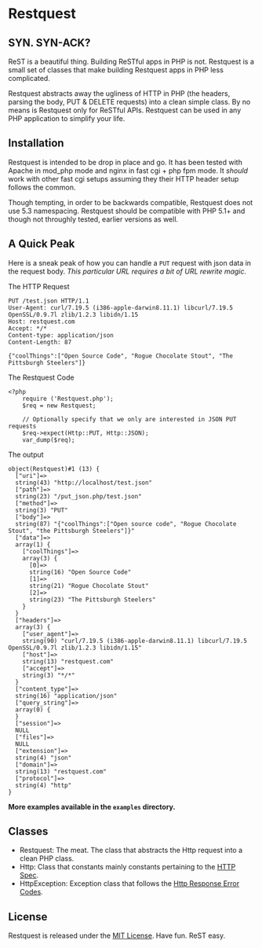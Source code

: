 Restquest
=========

SYN. SYN-ACK?
-------------

ReST is a beautiful thing.  Building ReSTful apps in PHP is not.  Restquest is a small set of classes that make building Restquest apps in PHP less complicated.

Restquest abstracts away the ugliness of HTTP in PHP (the headers, parsing the body, PUT & DELETE requests) into a clean simple class.  By no means is Restquest only for ReSTful APIs.  Restquest can be used in any PHP application to simplify your life.

Installation
------------

Restquest is intended to be drop in place and go.  It has been tested with Apache in mod_php mode and nginx in fast cgi + php fpm mode.  It *should* work with other fast cgi setups assuming they their HTTP header setup follows the common.

Though tempting, in order to be backwards compatible, Restquest does not use 5.3 namespacing.  Restquest should be compatible with PHP 5.1+ and though not throughly tested, earlier versions as well.

A **Quick** Peak
----------------

Here is a sneak peak of how you can handle a `PUT` request with json data in the request body.  *This particular URL requires a bit of URL rewrite magic.*

The HTTP Request

    PUT /test.json HTTP/1.1
    User-Agent: curl/7.19.5 (i386-apple-darwin8.11.1) libcurl/7.19.5 OpenSSL/0.9.7l zlib/1.2.3 libidn/1.15
    Host: restquest.com
    Accept: */*
    Content-type: application/json
    Content-Length: 87
    
    {"coolThings":["Open Source Code", "Rogue Chocolate Stout", "The Pittsburgh Steelers"]}

The Restquest Code

    <?php
        require ('Restquest.php');
        $req = new Restquest;
        
        // Optionally specify that we only are interested in JSON PUT requests
        $req->expect(Http::PUT, Http::JSON);
        var_dump($req);

The output

    object(Restquest)#1 (13) {
      ["uri"]=>
      string(43) "http://localhost/test.json"
      ["path"]=>
      string(23) "/put_json.php/test.json"
      ["method"]=>
      string(3) "PUT"
      ["body"]=>
      string(87) "{"coolThings":["Open source code", "Rogue Chocolate Stout", "the Pittsburgh Steelers"]}"
      ["data"]=>
      array(1) {
        ["coolThings"]=>
        array(3) {
          [0]=>
          string(16) "Open Source Code"
          [1]=>
          string(21) "Rogue Chocolate Stout"
          [2]=>
          string(23) "The Pittsburgh Steelers"
        }
      }
      ["headers"]=>
      array(3) {
        ["user_agent"]=>
        string(90) "curl/7.19.5 (i386-apple-darwin8.11.1) libcurl/7.19.5 OpenSSL/0.9.7l zlib/1.2.3 libidn/1.15"
        ["host"]=>
        string(13) "restquest.com"
        ["accept"]=>
        string(3) "*/*"
      }
      ["content_type"]=>
      string(16) "application/json"
      ["query_string"]=>
      array(0) {
      }
      ["session"]=>
      NULL
      ["files"]=>
      NULL
      ["extension"]=>
      string(4) "json"
      ["domain"]=>
      string(13) "restquest.com"
      ["protocol"]=>
      string(4) "http"
    }

**More examples available in the `examples` directory.**

Classes
-------

 - Restquest: The meat. The class that abstracts the Http request into a clean PHP class.
 - Http: Class that constants mainly constants pertaining to the [HTTP Spec][1].
 - HttpException: Exception class that follows the [Http Response Error Codes][2].
 
License
-------

Restquest is released under the [MIT License][4].  Have fun.  ReST easy.
 
[1]: http://www.w3.org/Protocols/rfc2616/rfc2616.html
[2]: http://en.wikipedia.org/wiki/List_of_HTTP_status_codes#4xx_Client_Error
[3]: http://www.infoq.com/articles/rest-introduction
[4]: https://github.com/nategood/restquest/blob/master/license.txt